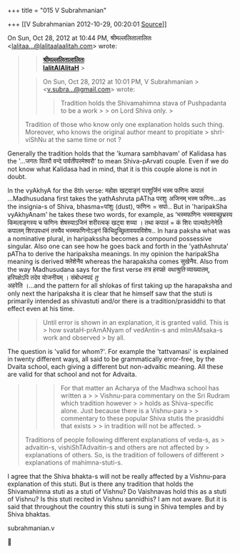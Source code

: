 +++
title = "015 V Subrahmanian"

+++
[[V Subrahmanian	2012-10-29, 00:20:01 [Source](https://groups.google.com/g/bvparishat/c/9SHaNwvK0ZY)]]



On Sun, Oct 28, 2012 at 10:44 PM, श्रीमल्ललितालालितः \<[lalitaa...@lalitaalaalitah.com]()\> wrote:  

> 
> >   
> > 
> > **[श्रीमल्ललितालालितः](http://www.lalitaalaalitah.com)  
> [lalitAlAlitaH](http://dooid.com/lalitaalaalitah)** >
> 
> >   
>   
>   
> > 
> > 
> > 
> > On Sun, Oct 28, 2012 at 10:01 PM, V Subrahmanian > \<[v.subra...@gmail.com]()\> wrote:  
> > > Tradition holds the Shivamahimna stava of Pushpadanta to be a work > > on Lord Shiva only. >
> 
> > 
> >   
> Tradition of those who know only one explanation holds such thing.  
> Moreover, who knows the original author meant to propitiate > shrI-viShNu at the same time or not ?  
> > 
> > 

  
Generally the tradition holds that the 'kumara sambhavam' of Kalidasa has the '...जगतः पितरौ वन्दे पार्वतीपरमेश्वरौ’ to mean Shiva-pArvati couple. Even if we do not know what Kalidasa had in mind, that it is this couple alone is not in doubt.  
  
In the vyAkhyA for the 8th verse: महोक्षः खट्वाङ्गं परशुर्जिनं भस्म फणिनः कपालं ...Madhusudana first takes the yathAshruta pATha परशुः अजिनम् भस्म फणिनः...as the insignia-s of Shiva, bhasma=पांशुः (dust), फणिनः = सर्पाः.. But in 'haripakSha vyAkhyAnam' he takes these two words, for example, as ’भस्मफणिनः भस्मवच्छुभ्रस्य किमलाङ्गस्य च फणिनः शेषस्याऽजिनं शरीरत्वक् खट्वा शय्या । तथा कपालं = कं शिरः पाल्यतेऽनेनेति कपालम् शिरउपधानं तस्यैव भस्मफणिनोऽङ्गं किंचिदुच्छ्रितावयवविशेषः.. In hara paksha what was a nominative plural, in haripakssha becomes a compound possessive singular. Also one can see how he goes back and forth in the 'yathAshruta' pATha to derive the haripaksha meanings. In my opinion the haripakSha meaning is derived क्लेशेनैव whereas the harapaksha comes सुखेनैव. Also from the way Madhusudana says for the first verse तत्र हरपक्षे *यथाश्रुति* व्याख्यातम्, हरिपक्षेऽपि तदेव योजनीयम् । संबोधनपदं *तु*  
अहरेति ।...and the pattern for all shlokas of first taking up the harapaksha and only next the haripaksha it is clear that he himself saw that the stuti is primarily intended as shivastuti and/or there is a tradition/prasiddhi to that effect even at his time.    
  

> 
> > 
> > Until error is shown in an explanation, it is granted valid. This is > how svataH-prAmANyam of vedAntin-s and mImAMsaka-s work and observed > by all.  
> > 
> > 

  
The question is 'valid for whom?'. For example the 'tattvamasi' is explained in twenty different ways, all said to be grammatically error-free, by the Dvaita school, each giving a different but non-advaitic meaning. All these are valid for that school and not for Advaita.   

> 
> > 
> >   
> > 
> > 
> > >  For that matter an Acharya of the Madhwa school has written a > > Vishnu-para commentary on the Sri Rudram which tradition however > > holds as Shiva-specific alone. Just because there is a Vishnu-para > > commentary to these popular Shiva stutis the prasiddhi that exists > > in tradition will not be affected. >
> 
> > 
> >   
> Traditions of people following different explanations of veda-s, as > advaitin-s, vishiShTAdvaitin-s and others are not affected by > explanations of others. So, is the tradition of followers of different > explanations of mahimna-stuti-s.  
> > 
> > 

  
I agree that the Shiva bhakta-s will not be really affected by a Vishnu-para explanation of this stuti. But is there any tradition that holds the Shivamahimna stuti as a stuti of Vishnu? Do Vaishnavas hold this as a stuti of Vishnu? Is this stuti recited in Vishnu sannidhis? I am not aware. But it is said that throughout the country this stuti is sung in Shiva temples and by Shiva bhaktas.  
  
subrahmanian.v  




